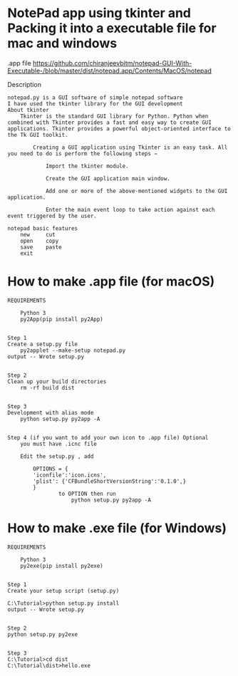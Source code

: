 #	NotePad app using tkinter and Packing it into a executable file for mac and windows

   .app file 
   https://github.com/chiranjeevbitm/notepad-GUI-With-Executable-/blob/master/dist/notepad.app/Contents/MacOS/notepad

Description


	notepad.py is a GUI software of simple notepad software
	I have used the tkinter library for the GUI development
	About tkinter
		Tkinter is the standard GUI library for Python. Python when combined with Tkinter provides a fast and easy way to create GUI applications. Tkinter provides a powerful object-oriented interface to the Tk GUI toolkit.

			Creating a GUI application using Tkinter is an easy task. All you need to do is perform the following steps −

				Import the tkinter module.

				Create the GUI application main window.

				Add one or more of the above-mentioned widgets to the GUI application.

				Enter the main event loop to take action against each event triggered by the user.

	notepad basic features
		new		cut
		open	copy
		save	paste
		exit	

# How to make .app file (for macOS)
	REQUIREMENTS

		Python 3
		py2App(pip install py2App)


	Step 1
	Create a setup.py file
		py2applet --make-setup notepad.py
	output -- Wrote setup.py


	Step 2
	Clean up your build directories
		rm -rf build dist


	Step 3
	Development with alias mode
		python setup.py py2app -A


	Step 4 (if you want to add your own icon to .app file) Optional
		you must have .icnc file 

		Edit the setup.py , add 

			OPTIONS = {
    		'iconfile':'icon.icns',
    		'plist': {'CFBundleShortVersionString':'0.1.0',}
			}
					to OPTION then run 
						python setup.py py2app -A




# How to make .exe file (for Windows)
	REQUIREMENTS
	
		Python 3
		py2exe(pip install py2exe)


	Step 1
	Create your setup script (setup.py)

	C:\Tutorial>python setup.py install
	output -- Wrote setup.py


	Step 2
	python setup.py py2exe


	Step 3
	C:\Tutorial>cd dist
	C:\Tutorial\dist>hello.exe
